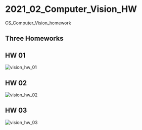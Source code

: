 # 2021_02_Computer_Vision_HW
CS_Computer_Vision_homework

## Three Homeworks 

## HW 01
![vision_hw_01](https://user-images.githubusercontent.com/58621656/170978684-9ffcdb2e-8ef1-4733-aa5c-8be8c6f3f3a6.png)

## HW 02
![vision_hw_02](https://user-images.githubusercontent.com/58621656/170978851-711c903f-fefa-4572-b155-dfd25bc8acee.png)


## HW 03

![vision_hw_03](https://user-images.githubusercontent.com/58621656/170978910-5b3ef1dc-1f0b-486c-a7ca-57ae9024b510.png)
